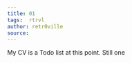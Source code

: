 ```yaml
---
title: 01
tags:  rtrvl
author: retr0ville
source: 
---
```

My CV is a Todo list at this point.
Still one